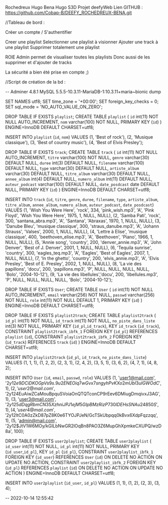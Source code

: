 Rochedreux Hugo
Bena Hugo
S3D
Projet deefyWeb
Lien GITHUB : 
https://github.com/Cobap-B/DEEFY_ROCHEDREUX-BENA.git

//Tableau de bord :

Créer un compte / S'authentifier

Creer une playlist
Selectionner une playlist à visionner
Ajouter une track à une playlist
Supprimer totalement une playlist

ROlE Admin permet de visualiser toutes les playlists
Donc aussi de les supprimer et d'ajouter de tracks

La sécurité a bien été prise en compte ;)


//Script de création de la bd :

-- Adminer 4.8.1 MySQL 5.5.5-10.3.11-MariaDB-1:10.3.11+maria~bionic dump

SET NAMES utf8;
SET time_zone = '+00:00';
SET foreign_key_checks = 0;
SET sql_mode = 'NO_AUTO_VALUE_ON_ZERO';

DROP TABLE IF EXISTS `playlist`;
CREATE TABLE `playlist` (
  `id` int(11) NOT NULL AUTO_INCREMENT,
  `nom` varchar(100) NOT NULL,
  PRIMARY KEY (`id`)
) ENGINE=InnoDB DEFAULT CHARSET=utf8;

INSERT INTO `playlist` (`id`, `nom`) VALUES
(1,	'Best of rock'),
(2,	'Musique classique'),
(3,	'Best of country music'),
(4,	'Best of Elvis Presley');


DROP TABLE IF EXISTS `track`;
CREATE TABLE `track` (
  `id` int(11) NOT NULL AUTO_INCREMENT,
  `titre` varchar(100) NOT NULL,
  `genre` varchar(30) DEFAULT NULL,
  `duree` int(3) DEFAULT NULL,
  `filename` varchar(100) DEFAULT NULL,
  `type` varchar(30) DEFAULT NULL,
  `artiste_album` varchar(30) DEFAULT NULL,
  `titre_album` varchar(30) DEFAULT NULL,
  `annee_album` int(4) DEFAULT NULL,
  `numero_album` int(11) DEFAULT NULL,
  `auteur_podcast` varchar(100) DEFAULT NULL,
  `date_posdcast` date DEFAULT NULL,
  PRIMARY KEY (`id`)
) ENGINE=InnoDB DEFAULT CHARSET=utf8;

INSERT INTO `track` (`id`, `titre`, `genre`, `duree`, `filename`, `type`, `artiste_album`, `titre_album`, `annee_album`, `numero_album`, `auteur_podcast`, `date_posdcast`) VALUES
(1,	'Wish You Were Here',	'rock',	334,	'pink_wish.mp3',	'A',	'Pink Floyd',	'Wish You Were Here',	1975,	1,	NULL,	NULL),
(2,	'Samba Pati',	'rock',	300,	'santana_abra.mp3',	'A',	'Santana',	'Abraxas',	1970,	1,	NULL,	NULL),
(3,	'Danube Bleu',	'musique classique',	300,	'straus_danube.mp3',	'A',	'Johann Strauss',	'Valses',	2000,	1,	NULL,	NULL),
(4,	'Lettre à Elise',	'musique classique',	400,	'beethoven_elise.mp3',	'A',	'Beethoven',	'Piano',	1966,	1,	NULL,	NULL),
(5,	'Annie song',	'country',	200,	'denver_annie.mp3',	'A',	'John Denver',	'Best of J. Denver',	2001,	1,	NULL,	NULL),
(6,	'Tequila sunrise',	'country',	300,	'eagles_teq.mp3',	'A',	'Eagles',	'Best of Eagles',	2007,	1,	NULL,	NULL),
(7,	'In the ghetto',	'country',	200,	'elvis_annie.mp3',	'A',	'Elvis Presley',	'Best of E. Presley',	2002,	1,	NULL,	NULL),
(8,	'La vie des papillons',	'docu',	200,	'papillons.mp3',	'P',	NULL,	NULL,	NULL,	NULL,	'Bolo',	'2004-10-12'),
(9,	'La vie des libellules','docu',	200,	'libellules.mp3',	'P',	NULL,	NULL,	NULL,	NULL,	'Bolo',	'2004-10-12');

DROP TABLE IF EXISTS `User`;
CREATE TABLE `User` (
  `id` int(11) NOT NULL AUTO_INCREMENT,
  `email` varchar(256) NOT NULL,
  `passwd` varchar(256) NOT NULL,
  `role` int(11) NOT NULL DEFAULT 1,
  PRIMARY KEY (`id`)
) ENGINE=InnoDB DEFAULT CHARSET=utf8;

DROP TABLE IF EXISTS `playlist2track`;
CREATE TABLE `playlist2track` (
                                  `id_pl` int(11) NOT NULL,
                                  `id_track` int(11) NOT NULL,
                                  `no_piste_dans_liste` int(3) NOT NULL,
                                  PRIMARY KEY (`id_pl`,`id_track`),
                                  KEY `id_track` (`id_track`),
                                  CONSTRAINT `playlist2track_ibfk_1` FOREIGN KEY (`id_pl`) REFERENCES `playlist` (`id`),
                                  CONSTRAINT `playlist2track_ibfk_2` FOREIGN KEY (`id_track`) REFERENCES `track` (`id`)
) ENGINE=InnoDB DEFAULT CHARSET=utf8;

INSERT INTO `playlist2track` (`id_pl`, `id_track`, `no_piste_dans_liste`) VALUES
                                                                              (1,	1,	1),
                                                                              (1,	2,	2),
                                                                              (2,	3,	1),
                                                                              (2,	4,	2),
                                                                              (3,	5,	1),
                                                                              (3,	6,	2),
                                                                              (4,	7,	1),
                                                                              (4,	8,	2);


INSERT INTO `User` (`id`, `email`, `passwd`, `role`) VALUES
(1,	'user1@mail.com',	'$2y$12$e9DCiDKOGpVs9s.9u2ENEOiq7wGvx7sngyhPvKXo2mUbI3ulGWOdC',	1),
(2,	'user2@mail.com',	'$2y$12$4EuAiwZCaMouBpquSVoiaOnQTQTconCP9rEev6DMiugDmqivxJ3AG',	1),
(3,	'user3@mail.com',	'$2y$12$5dDqgRbmCN35XzhniJPJ1ejM5GIpBMzRizP730IDEHsSNAu24850S',	1),
(4,	'user4@mail.com',	'$2y$12$ltC0A0zZkD87pZ8K0e6TYOJPJeN/GcTSkUbpqq0kBvx6XdpFqzzqq',	1),
(5,	'admin@mail.com',	'$2y$12$JtV1W6MOy/kGILbNwGR2lOqBn8PAO3Z6MupGhXpmkeCXUPQ/wzD8a',	100);

DROP TABLE IF EXISTS `user2playlist`;
CREATE TABLE `user2playlist` (
  `id_user` int(11) NOT NULL,
  `id_pl` int(11) NOT NULL,
  PRIMARY KEY (`id_user`,`id_pl`),
  KEY `id_pl` (`id_pl`),
  CONSTRAINT `user2playlist_ibfk_1` FOREIGN KEY (`id_user`) REFERENCES `User` (`id`) ON DELETE NO ACTION ON UPDATE NO ACTION,
  CONSTRAINT `user2playlist_ibfk_2` FOREIGN KEY (`id_pl`) REFERENCES `playlist` (`id`) ON DELETE NO ACTION ON UPDATE NO ACTION
) ENGINE=InnoDB DEFAULT CHARSET=utf8;

INSERT INTO `user2playlist` (`id_user`, `id_pl`) VALUES
(1,	1),
(1,	2),
(2,	3),
(3,	4);

-- 2022-10-14 12:55:42